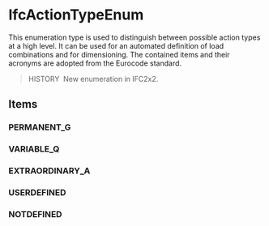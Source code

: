 # IfcActionTypeEnum

This enumeration type is used to distinguish between possible action types at a high level. It can be used for an automated definition of load combinations and for dimensioning. The contained items and their acronyms are adopted from the Eurocode standard.

> HISTORY&nbsp; New enumeration in IFC2x2.

## Items

### PERMANENT_G


### VARIABLE_Q


### EXTRAORDINARY_A


### USERDEFINED


### NOTDEFINED

